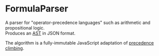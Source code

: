 # FormulaParser

A parser for "operator-precedence languages" such as arithmetic and propositional logic.<br>
Produces an [AST](https://en.wikipedia.org/wiki/Abstract_syntax_tree) in JSON format.

The algorithm is a fully-immutable JavaScript adaptation of
[precedence climbing](http://www.engr.mun.ca/~theo/Misc/exp_parsing.htm#climbing).
